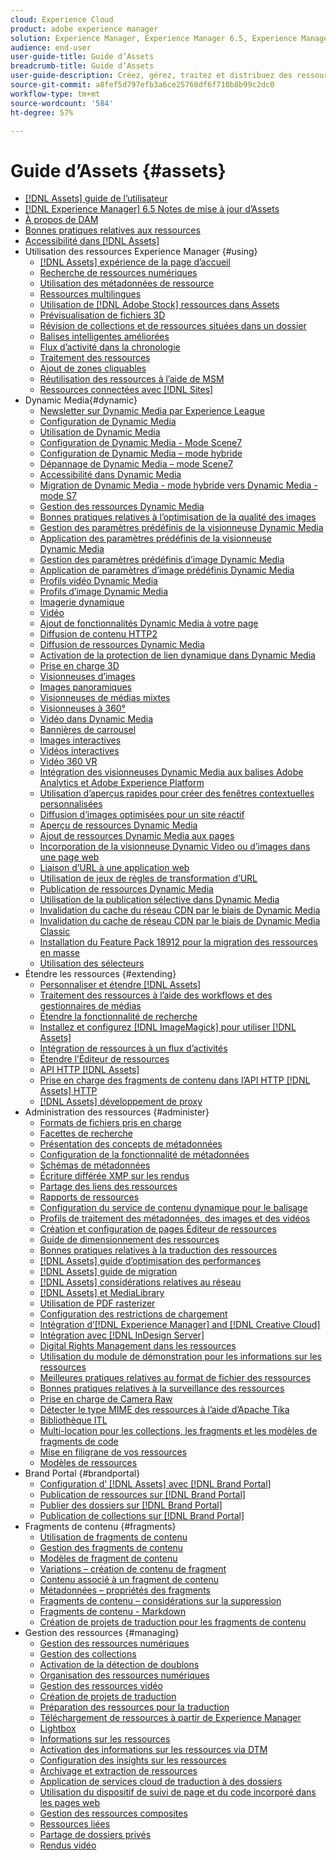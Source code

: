 ```yaml
---
cloud: Experience Cloud
product: adobe experience manager
solution: Experience Manager, Experience Manager 6.5, Experience Manager Assets
audience: end-user
user-guide-title: Guide d’Assets
breadcrumb-title: Guide d’Assets
user-guide-description: Créez, gérez, traitez et distribuez des ressources numériques.
source-git-commit: a8fef5d797efb3a6ce25760df6f710b8b99c2dc0
workflow-type: tm+mt
source-wordcount: '584'
ht-degree: 57%

---
```



# Guide d’Assets {#assets}

+ [[!DNL Assets] guide de l’utilisateur](home.md)
+ [[!DNL Experience Manager] 6.5 Notes de mise à jour d’Assets](https://experienceleague.adobe.com/docs/experience-manager-65/release-notes/assets.html)
+ [À propos de DAM](assets.md)
+ [Bonnes pratiques relatives aux ressources](best-practices-for-assets.md)
+ [Accessibilité dans [!DNL Assets]](accessibility.md)
+ Utilisation des ressources Experience Manager {#using}
   + [[!DNL Assets] expérience de la page d’accueil](assets-home-page.md)
   + [Recherche de ressources numériques](search-assets.md)
   + [Utilisation des métadonnées de ressource](metadata.md)
   + [Ressources multilingues](multilingual-assets.md)
   + [Utilisation de  [!DNL Adobe Stock] ressources dans Assets](aem-assets-adobe-stock.md)
   + [Prévisualisation de fichiers 3D](previewing-3d-assets.md)
   + [Révision de collections et de ressources situées dans un dossier](bulk-approval.md)
   + [Balises intelligentes améliorées](enhanced-smart-tags.md)
   + [Flux d’activité dans la chronologie](activity-stream.md)
   + [Traitement des ressources](assets-workflow.md)
   + [Ajout de zones cliquables](image-maps.md)
   + [Réutilisation des ressources à l’aide de MSM](reuse-assets-using-msm.md)
   + [Ressources connectées avec [!DNL Sites]](use-assets-across-connected-assets-instances.md)
+ Dynamic Media{#dynamic}
   + [Newsletter sur Dynamic Media par Experience League](dynamic-media-newsletter.md)
   + [Configuration de Dynamic Media](administering-dynamic-media.md)
   + [Utilisation de Dynamic Media](dynamic-media.md)
   + [Configuration de Dynamic Media - Mode Scene7](config-dms7.md)
   + [Configuration de Dynamic Media – mode hybride](config-dynamic.md)
   + [Dépannage de Dynamic Media – mode Scene7](troubleshoot-dms7.md)
   + [Accessibilité dans Dynamic Media](accessibility-dm.md)
   + [Migration de Dynamic Media - mode hybride vers Dynamic Media - mode S7](migrate-from-hybrid-to-dms7.md)
   + [Gestion des ressources Dynamic Media](managing-assets.md)
   + [Bonnes pratiques relatives à l’optimisation de la qualité des images](best-practices-for-optimizing-the-quality-of-your-images.md)
   + [Gestion des paramètres prédéfinis de la visionneuse Dynamic Media](managing-viewer-presets.md)
   + [Application des paramètres prédéfinis de la visionneuse Dynamic Media](viewer-presets.md)
   + [Gestion des paramètres prédéfinis d’image Dynamic Media](managing-image-presets.md)
   + [Application de paramètres d’image prédéfinis Dynamic Media](image-presets.md)
   + [Profils vidéo Dynamic Media](video-profiles.md)
   + [Profils d’image Dynamic Media](image-profiles.md)
   + [Imagerie dynamique](imaging-faq.md)
   + [Vidéo](s7-video.md)
   + [Ajout de fonctionnalités Dynamic Media à votre page](scene7.md)
   + [Diffusion de contenu HTTP2](http2.md)
   + [Diffusion de ressources Dynamic Media](delivering-dynamic-media-assets.md)
   + [Activation de la protection de lien dynamique dans Dynamic Media](hotlink-protection.md)
   + [Prise en charge 3D](/help/assets/assets-3d.md)
   + [Visionneuses d’images](image-sets.md)
   + [Images panoramiques](panoramic-images.md)
   + [Visionneuses de médias mixtes](mixed-media-sets.md)
   + [Visionneuses à 360°](spin-sets.md)
   + [Vidéo dans Dynamic Media](video.md)
   + [Bannières de carrousel](carousel-banners.md)
   + [Images interactives](interactive-images.md)
   + [Vidéos interactives](interactive-videos.md)
   + [Vidéo 360 VR](/help/assets/360-video.md)
   + [Intégration des visionneuses Dynamic Media aux balises Adobe Analytics et Adobe Experience Platform](/help/assets/tags.md)
   + [Utilisation d’aperçus rapides pour créer des fenêtres contextuelles personnalisées](custom-pop-ups.md)
   + [Diffusion d’images optimisées pour un site réactif](responsive-site.md)
   + [Aperçu de ressources Dynamic Media](previewing-assets.md)
   + [Ajout de ressources Dynamic Media aux pages](adding-dynamic-media-assets-to-pages.md)
   + [Incorporation de la visionneuse Dynamic Video ou d’images dans une page web](embed-code.md)
   + [Liaison d’URL à une application web](linking-urls-to-yourwebapplication.md)
   + [Utilisation de jeux de règles de transformation d’URL](using-rulesets-to-transform-urls.md)
   + [Publication de ressources Dynamic Media](publishing-dynamicmedia-assets.md)
   + [Utilisation de la publication sélective dans Dynamic Media](selective-publishing.md)
   + [Invalidation du cache du réseau CDN par le biais de Dynamic Media](invalidate-cdn-cache-dynamic-media.md)
   + [Invalidation du cache de réseau CDN par le biais de Dynamic Media Classic](invalidate-cdn-cache-dm-classic.md)
   + [Installation du Feature Pack 18912 pour la migration des ressources en masse](bulk-ingest-migrate.md)
   + [Utilisation des sélecteurs](working-with-selectors.md)
+ Étendre les ressources {#extending}
   + [Personnaliser et étendre  [!DNL Assets]](extending-assets.md)
   + [Traitement des ressources à l’aide des workflows et des gestionnaires de médias](media-handlers.md)
   + [Étendre la fonctionnalité de recherche](searchx.md)
   + [Installez et configurez  [!DNL ImageMagick] pour utiliser [!DNL Assets]](best-practices-for-imagemagick.md)
   + [Intégration de ressources à un flux d’activités](extending-activity-stream.md)
   + [Étendre l’Éditeur de ressources](asseteditorx.md)
   + [API HTTP [!DNL Assets]](mac-api-assets.md)
   + [Prise en charge des fragments de contenu dans l’API HTTP [!DNL Assets] HTTP](assets-api-content-fragments.md)
   + [[!DNL Assets] développement de proxy](proxy.md)
+ Administration des ressources {#administer}
   + [Formats de fichiers pris en charge](assets-formats.md)
   + [Facettes de recherche](search-facets.md)
   + [Présentation des concepts de métadonnées](metadata-concepts.md)
   + [Configuration de la fonctionnalité de métadonnées](metadata-config.md)
   + [Schémas de métadonnées](metadata-schemas.md)
   + [Écriture différée XMP sur les rendus](xmp-writeback.md)
   + [Partage des liens des ressources](link-sharing.md)
   + [Rapports de ressources](asset-reports.md)
   + [Configuration du service de contenu dynamique pour le balisage](config-smart-tagging.md)
   + [Profils de traitement des métadonnées, des images et des vidéos](processing-profiles.md)
   + [Création et configuration de pages Éditeur de ressources](assets-finder-editor.md)
   + [Guide de dimensionnement des ressources](assets-sizing-guide.md)
   + [Bonnes pratiques relatives à la traduction des ressources](best-practices-for-translating-assets-efficiently.md)
   + [[!DNL Assets] guide d’optimisation des performances](performance-tuning-guidelines.md)
   + [[!DNL Assets] guide de migration](assets-migration-guide.md)
   + [[!DNL Assets] considérations relatives au réseau](assets-network-considerations.md)
   + [[!DNL Assets] et MediaLibrary](medialibrary.md)
   + [Utilisation de PDF rasterizer](aem-pdf-rasterizer.md)
   + [Configuration des restrictions de chargement](configuring-asset-upload-restrictions.md)
   + [Intégration d’[!DNL Experience Manager] and [!DNL Creative Cloud]](aem-cc-integration-best-practices.md)
   + [Intégration avec [!DNL InDesign Server]](indesign.md)
   + [Digital Rights Management dans les ressources](drm.md)
   + [Utilisation du module de démonstration pour les informations sur les ressources](use-demo-package-for-asset-insights.md)
   + [Meilleures pratiques relatives au format de fichier des ressources](assets-file-format-best-practices.md)
   + [Bonnes pratiques relatives à la surveillance des ressources](assets-monitoring-best-practices.md)
   + [Prise en charge de Camera Raw](camera-raw.md)
   + [Détecter le type MIME des ressources à l’aide d’Apache Tika](detect-asset-mime-type-with-tika.md)
   + [Bibliothèque ITL](imaging-transcoding-library.md)
   + [Multi-location pour les collections, les fragments et les modèles de fragments de code](multi-tenancy.md)
   + [Mise en filigrane de vos ressources](watermarking.md)
   + [Modèles de ressources](asset-templates.md)
+ Brand Portal {#brandportal}
   + [Configuration d’ [!DNL Assets] avec [!DNL Brand Portal]](configure-aem-assets-with-brand-portal.md)
   + [Publication de ressources sur [!DNL Brand Portal]](brand-portal-publish-assets.md)
   + [Publier des dossiers sur  [!DNL Brand Portal]](brand-portal-publish-folder.md)
   + [Publication de collections sur  [!DNL Brand Portal]](brand-portal-publish-collection.md)
+ Fragments de contenu {#fragments}
   + [Utilisation de fragments de contenu](content-fragments/content-fragments.md)
   + [Gestion des fragments de contenu](content-fragments/content-fragments-managing.md)
   + [Modèles de fragment de contenu](content-fragments/content-fragments-models.md)
   + [Variations – création de contenu de fragment](content-fragments/content-fragments-variations.md)
   + [Contenu associé à un fragment de contenu](content-fragments/content-fragments-assoc-content.md)
   + [Métadonnées – propriétés des fragments](content-fragments/content-fragments-metadata.md)
   + [Fragments de contenu – considérations sur la suppression](content-fragments/content-fragments-delete.md)
   + [Fragments de contenu - Markdown](content-fragments/content-fragments-markdown.md)
   + [Création de projets de traduction pour les fragments de contenu](creating-translation-projects-for-content-fragments.md)
+ Gestion des ressources {#managing}
   + [Gestion des ressources numériques](manage-assets.md)
   + [Gestion des collections](manage-collections.md)
   + [Activation de la détection de doublons](duplicate-detection.md)
   + [Organisation des ressources numériques](organize-assets.md)
   + [Gestion des ressources vidéo](managing-video-assets.md)
   + [Création de projets de traduction](translation-projects.md)
   + [Préparation des ressources pour la traduction](preparing-assets-for-translation.md)
   + [Téléchargement de ressources à partir de Experience Manager](download-assets-from-aem.md)
   + [Lightbox](light-box.md)
   + [Informations sur les ressources](asset-insights.md)
   + [Activation des informations sur les ressources via DTM](use-dtm-for-asset-insights.md)
   + [Configuration des insights sur les ressources](configure-asset-insights.md)
   + [Archivage et extraction de ressources](check-out-and-submit-assets.md)
   + [Application de services cloud de traduction à des dossiers](transition-cloud-services.md)
   + [Utilisation du dispositif de suivi de page et du code incorporé dans les pages web](use-page-tracker.md)
   + [Gestion des ressources composites](managing-linked-subassets.md)
   + [Ressources liées](related-assets.md)
   + [Partage de dossiers privés](private-folder.md)
   + [Rendus vidéo](video-renditions.md)

